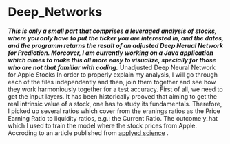 # Deep_Networks
***This is only a small part that comprises a leveraged analysis of stocks, where you only have to put the ticker you are interested in, and the dates, and the programm returns the result of an adjusted Deep Nerual Network for Prediction. Moreover, I am currently working on a Java application which aimes to make this all more easy to visualize, specially for those who are not that familiar with coding.***
Unadjusted Deep Neural Network for Apple Stocks
In order to properly explain my analysis, I will go through each of the files independently and then, join them together and see how they work harmoniously together for a test accuracy.
First of all, we need to get the input layers. It has been historically prooved that aiming to get the real intrinsic value of a stock, one has to study its fundamentals. Therefore, I picked up several ratios which cover from the eranings ratios as the Price Earning Ratio to liquidity ratios, e.g.: the Current Ratio. 
The outcome y_hat which I used to train the model where the stock prices from Apple. Accroding to an article published from [applyed science](file:///Users/usuario/Downloads/applsci-10-08142-v2.pdf) .
